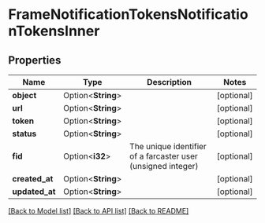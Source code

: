 # FrameNotificationTokensNotificationTokensInner

## Properties

Name | Type | Description | Notes
------------ | ------------- | ------------- | -------------
**object** | Option<**String**> |  | [optional]
**url** | Option<**String**> |  | [optional]
**token** | Option<**String**> |  | [optional]
**status** | Option<**String**> |  | [optional]
**fid** | Option<**i32**> | The unique identifier of a farcaster user (unsigned integer) | [optional]
**created_at** | Option<**String**> |  | [optional]
**updated_at** | Option<**String**> |  | [optional]

[[Back to Model list]](../README.md#documentation-for-models) [[Back to API list]](../README.md#documentation-for-api-endpoints) [[Back to README]](../README.md)



